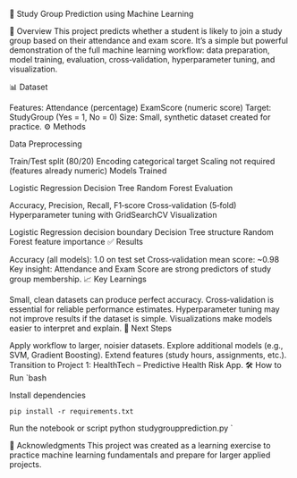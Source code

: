 📘 Study Group Prediction using Machine Learning

🔎 Overview This project predicts whether a student is likely to join a study group based on their attendance and exam score.
It’s a simple but powerful demonstration of the full machine learning workflow: data preparation, model training, evaluation, cross‑validation, hyperparameter tuning, and visualization.

📊 Dataset

Features:
Attendance (percentage)
ExamScore (numeric score)
Target:
StudyGroup (Yes = 1, No = 0)
Size: Small, synthetic dataset created for practice.
⚙ Methods

Data Preprocessing

Train/Test split (80/20)
Encoding categorical target
Scaling not required (features already numeric)
Models Trained

Logistic Regression
Decision Tree
Random Forest
Evaluation

Accuracy, Precision, Recall, F1‑score
Cross‑validation (5‑fold)
Hyperparameter tuning with GridSearchCV
Visualization

Logistic Regression decision boundary
Decision Tree structure
Random Forest feature importance
✅ Results

Accuracy (all models): 1.0 on test set
Cross‑validation mean score: ~0.98
Key insight: Attendance and Exam Score are strong predictors of study group membership.
📈 Key Learnings

Small, clean datasets can produce perfect accuracy.
Cross‑validation is essential for reliable performance estimates.
Hyperparameter tuning may not improve results if the dataset is simple.
Visualizations make models easier to interpret and explain.
🚀 Next Steps

Apply workflow to larger, noisier datasets.
Explore additional models (e.g., SVM, Gradient Boosting).
Extend features (study hours, assignments, etc.).
Transition to Project 1: HealthTech – Predictive Health Risk App.
🛠 How to Run `bash

Install dependencies

    pip install -r requirements.txt
Run the notebook or script python studygroupprediction.py `

🙏 Acknowledgments This project was created as a learning exercise to practice machine learning fundamentals and prepare for larger applied projects.

